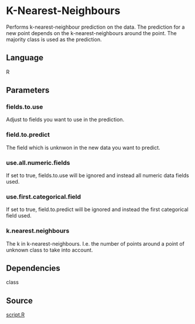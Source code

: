 # K-Nearest-Neighbours

Performs k-nearest-neighbour prediction on the data. The prediction for a new point depends on the k-nearest-neighbours around the point. The majority class is used as the prediction.

## Language
R

## Parameters
### fields.to.use
Adjust to fields you want to use in the prediction.
### field.to.predict
The field which is unknwon in the new data you want to predict.
### use.all.numeric.fields
If set to true, fields.to.use will be ignored and instead all numeric data fields used.
### use.first.categorical.field
If set to true, field.to.predict will be ignored and instead the first categorical field used.
### k.nearest.neighbours
The k in k-nearest-neighbours. I.e. the number of points around a point of unknown class to take into account.
## Dependencies
class

## Source
[script.R](https://github.com/visokio/omniscope-custom-blocks/blob/master/Analytics/Prediction/KNN/R/script.R)

